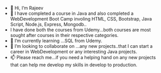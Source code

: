 - 👋 Hi, I’m Rajeev
- 👀 I have completed a course in Java and also completed a WebDevelopment Boot Camp involing HTML, CSS, Bootstrap, Java Script, Node.js, Express, Mongodb..
- I have done both the courses from Udemy...both courses are most sought after courses in their respective categories.
- 🌱 I’m currently learning ...SQL from Udemy.
- 💞️ I’m looking to collaborate on ...any new projects..that I can start a career in WebDevelopment or any interesting Java projects.
- 📫 Please reach me...if you need a helping hand on any new projects that can help me develop my skills in develop to production.

<!---
rajn8/rajn8 is a ✨ special ✨ repository because its `README.md` (this file) appears on your GitHub profile.
You can click the Preview link to take a look at your changes.
--->
